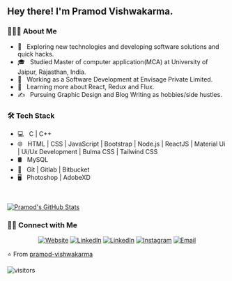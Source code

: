 <h2> Hey there! I'm Pramod Vishwakarma.</h2>

<h3> 👨🏻‍💻 About Me </h3>

- 🤔 &nbsp; Exploring new technologies and developing software solutions and quick hacks.
- 🎓 &nbsp; Studied Master of computer application(MCA) at University of Jaipur, Rajasthan, India.
- 💼 &nbsp; Working as a Software Development at Envisage Private Limited.
- 🌱 &nbsp; Learning more about React, Redux and Flux.
- ✍️ &nbsp; Pursuing Graphic Design and Blog Writing as hobbies/side hustles.

<h3>🛠 Tech Stack</h3>

- 💻 &nbsp; C | C++
- 🌐 &nbsp; HTML | CSS | JavaScript | Bootstrap | Node.js | ReactJS | Material Ui | Ui/Ux Development | Bulma CSS | Tailwind CSS
- 🛢 &nbsp; MySQL 
- 🔧 &nbsp; Git | Gitlab | Bitbucket 
- 🖥 &nbsp; Photoshop | AdobeXD

<br/>

[![Pramod's GitHub Stats](https://github-readme-stats.vercel.app/api?username=pramod-vishwakarma&show_icons=true)](https://github.com/pramod-vishwakarma)

<h3> 🤝🏻 Connect with Me </h3>

<p align="center">
<a href="https://www.pramodvishwakarmaa.blogspot.com/"><img alt="Website" src="https://img.shields.io/badge/Website-www.pramodvishwakarmaa.blogspot.com-blue?style=flat-square&logo=google-chrome"></a>
<a href="https://www.linkedin.com/in/pramodvishwakarma/"><img alt="LinkedIn" src="https://img.shields.io/badge/LinkedIn-pramodvishwakarma-blue?style=flat-square&logo=linkedin"></a>
 <a href="https://www.twitter.com/in/PRAMODVISH1997/"><img alt="LinkedIn" src="https://img.shields.io/badge/Twitter-PRAMODVISH1997-blue?style=flat-square&logo=Twitter"></a>
<a href="https://www.instagram.com/pramodvishwakarma_/"><img alt="Instagram" src="https://img.shields.io/badge/Instagram-pramodvishwakarma_-blue?style=flat-square&logo=instagram"></a>
 <a href="mailto:pramod-vishwakarma@outlook.com"><img alt="Email" src="https://img.shields.io/badge/Email-pramodvishwakarma@outlook.com-blue?style=flat-square&logo=gmail"></a>
</p>


⭐️ From [pramod-vishwakarma](https://github.com/pramod-vishwakarma)

![visitors](https://visitor-badge.laobi.icu/badge?page_id=pramod-vishwakarma.pramod-vishwakarma)
